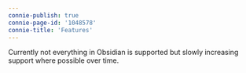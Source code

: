 ```yaml
---
connie-publish: true
connie-page-id: '1048578'
connie-title: 'Features'
---
```

Currently not everything in Obsidian is supported but slowly increasing support where possible over time.
